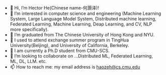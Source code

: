 - 👋 Hi, I’m Hector He(Chinese name-何灏泽)!
- 👀 I’m interested in computer science and engineering (Machine Learning System, Large Language Model System, Distributed machine learning, Federated Learning, Machine Learning, Deap Learning, and CV, NLP more specifically).
- 🌱 I’m graduated from The Chinese University of Hong Kong and NYU.
- 🌱 I used to attend exchange summer program in TingHua University(Beijing), and University of California, Berkeley.
- 🌱 I am currently a Ph.D student from CMU-SCS.
- 💞️ I’m looking to collaborate on ...Distributed ML, Federated Learning, ML, DL, LLM. etc.
- 📫 How to reach me: my email address is haozeh@cs.cmu.edu

<!---
HectorHHZ/HectorHHZ is a ✨ special ✨ repository because its `README.md` (this file) appears on your GitHub profile.
You can click the Preview link to take a look at your changes.
--->
